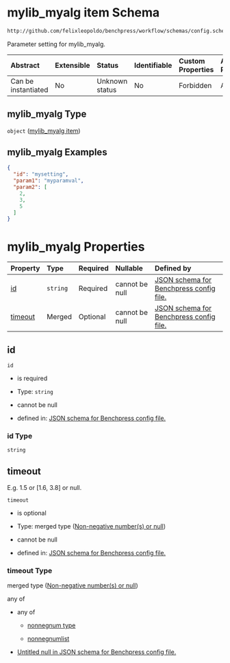 # mylib\_myalg item Schema

```txt
http://github.com/felixleopoldo/benchpress/workflow/schemas/config.schema.json#/definitions/mylib_myalg
```

Parameter setting for mylib\_myalg.

| Abstract            | Extensible | Status         | Identifiable | Custom Properties | Additional Properties | Access Restrictions | Defined In                                                        |
| :------------------ | :--------- | :------------- | :----------- | :---------------- | :-------------------- | :------------------ | :---------------------------------------------------------------- |
| Can be instantiated | No         | Unknown status | No           | Forbidden         | Allowed               | none                | [config.schema.json\*](config.schema.json "open original schema") |

## mylib\_myalg Type

`object` ([mylib\_myalg item](config-definitions-mylib_myalg-item.md))

## mylib\_myalg Examples

```json
{
  "id": "mysetting",
  "param1": "myparamval",
  "param2": [
    2,
    3,
    5
  ]
}
```

# mylib\_myalg Properties

| Property            | Type     | Required | Nullable       | Defined by                                                                                                                                                                                                                 |
| :------------------ | :------- | :------- | :------------- | :------------------------------------------------------------------------------------------------------------------------------------------------------------------------------------------------------------------------- |
| [id](#id)           | `string` | Required | cannot be null | [JSON schema for Benchpress config file.](config-definitions-mylib_myalg-item-properties-id.md "http://github.com/felixleopoldo/benchpress/workflow/schemas/config.schema.json#/definitions/mylib_myalg/properties/id")    |
| [timeout](#timeout) | Merged   | Optional | cannot be null | [JSON schema for Benchpress config file.](config-definitions-non-negative-numbers-or-null.md "http://github.com/felixleopoldo/benchpress/workflow/schemas/config.schema.json#/definitions/mylib_myalg/properties/timeout") |

## id



`id`

*   is required

*   Type: `string`

*   cannot be null

*   defined in: [JSON schema for Benchpress config file.](config-definitions-mylib_myalg-item-properties-id.md "http://github.com/felixleopoldo/benchpress/workflow/schemas/config.schema.json#/definitions/mylib_myalg/properties/id")

### id Type

`string`

## timeout

E.g. 1.5 or \[1.6, 3.8] or null.

`timeout`

*   is optional

*   Type: merged type ([Non-negative number(s) or null](config-definitions-non-negative-numbers-or-null.md))

*   cannot be null

*   defined in: [JSON schema for Benchpress config file.](config-definitions-non-negative-numbers-or-null.md "http://github.com/felixleopoldo/benchpress/workflow/schemas/config.schema.json#/definitions/mylib_myalg/properties/timeout")

### timeout Type

merged type ([Non-negative number(s) or null](config-definitions-non-negative-numbers-or-null.md))

any of

*   any of

    *   [nonnegnum type](config-definitions-nonnegnum-type.md "check type definition")

    *   [nonnegnumlist](config-definitions-nonnegnumlist.md "check type definition")

*   [Untitled null in JSON schema for Benchpress config file.](config-definitions-non-negative-numbers-or-null-anyof-1.md "check type definition")
